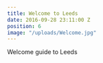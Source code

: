 ```yaml
---
title: Welcome to Leeds
date: 2016-09-28 23:11:00 Z
position: 6
image: "/uploads/Welcome.jpg"
---
```


Welcome guide to Leeds
